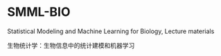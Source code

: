 # SMML-BIO
Statistical Modeling and Machine Learning for Biology, Lecture materials

生物统计学：生物信息中的统计建模和机器学习
